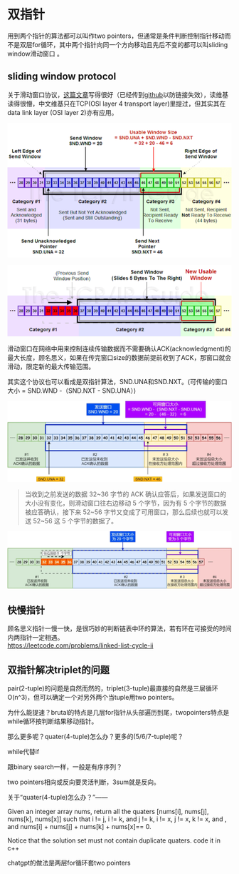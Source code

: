 <!-- ex_nolevel -->
# 双指针
用到两个指针的算法都可以叫作two pointers，但通常是条件判断控制指针移动而不是双层for循环，其中两个指针向同一个方向移动且先后不变的都可以叫sliding window滑动窗口 。

## sliding window protocol
关于滑动窗口协议，[这篇文章](https://zhuanlan.zhihu.com/p/133307545)写得很好（已经传到[github](https://github.com/V2beach/books/blob/main/TCP%20重传、滑动窗口、流量控制、拥塞控制%20-%20知乎.pdf)以防链接失效），读维基读得很懵，中文维基只在TCP(OSI layer 4 transport layer)里提过，但其实其在data link layer (OSI layer 2)亦有应用。

![diagram1](/assets/unnamed-2.png)

![diagram2](/assets/unnamed.png)

滑动窗口在网络中用来控制连续传输数据而不需要确认ACK(acknowledgment)的最大长度，顾名思义，如果在传完窗口size的数据前提前收到了ACK，那窗口就会滑动，限定新的最大传输范围。

其实这个协议也可以看成是双指针算法，SND.UNA和SND.NXT。(可传输的窗口大小 = SND.WND -（SND.NXT - SND.UNA）)

![window](/assets/v2-0b51bf628f6031dea5e88ff5abca8d22_1440w.webp)

>当收到之前发送的数据 32~36 字节的 ACK 确认应答后，如果发送窗口的大小没有变化，则滑动窗口往右边移动 5 个字节，因为有 5 个字节的数据被应答确认，接下来 52~56 字节又变成了可用窗口，那么后续也就可以发送 52~56 这 5 个字节的数据了。

![sliding](/assets/v2-609be3306d058eafc9a45c89adb21840_1440w.webp)

## 快慢指针
顾名思义指针一慢一快，是很巧妙的判断链表中环的算法，若有环在可接受的时间内两指针一定相遇。  
https://leetcode.com/problems/linked-list-cycle-ii

## 双指针解决triplet的问题
pair(2-tuple)的问题是自然而然的，triplet(3-tuple)最直接的自然是三层循环O(n^3)，但可以确定一个对另外两个当tuple用two pointers。

为什么能提速？brutal的特点是几层for指针从头部遍历到尾，twopointers特点是while循环按判断结果移动指针。

那么更多呢？quater(4-tuple)怎么办？更多的(5/6/7-tuple)呢？

while代替if

跟binary search一样，一般是有序序列？

two pointers相向或反向要灵活判断，3sum就是反向。

关于“quater(4-tuple)怎么办？”——

Given an integer array nums, return all the quaters [nums[i], nums[j], nums[k], nums[x]] such that i != j, i != k, and j != k, i != x, j != x, k != x, and , and nums[i] + nums[j] + nums[k] + nums[x]== 0.

Notice that the solution set must not contain duplicate quaters.
code it in c++

chatgpt的做法是两层for循环套two pointers